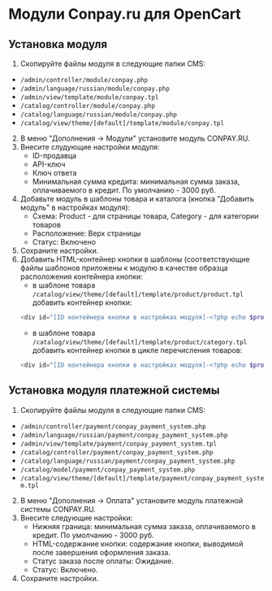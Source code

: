 Модули Conpay.ru для OpenCart
=============================

## Установка модуля

1. Скопируйте файлы модуля в следующие папки CMS:
* `/admin/controller/module/conpay.php`
* `/admin/language/russian/module/conpay.php`
* `/admin/view/template/module/conpay.tpl`
* `/catalog/controller/module/conpay.php`
* `/catalog/language/russian/module/conpay.php`
* `/catalog/view/theme/[default]/template/module/conpay.tpl`
2. В меню "Дополнения -> Модули" установите модуль CONPAY.RU.
3. Внесите слудующие настройки модуля:
    * ID-продавца
    * API-ключ
    * Ключ ответа
    * Минимальная сумма кредита: минимальная сумма заказа, оплачиваемого в кредит. По умолчанию - 3000 руб.
4. Добавьте модуль в шаблоны товара и каталога (кнопка "Добавить модуль" в настройках модуля):
    * Схема: Product - для страницы товара, Category - для категории товаров
    * Расположение: Верх страницы
    * Статус: Включено
5. Сохраните настройки.
6. Добавить HTML-контейнер кнопки в шаблоны (соответствующие файлы шаблонов приложены к модулю в качестве образца расположения контейнера кнопки:
    * в шаблоне товара `/catalog/view/theme/[default]/template/product/product.tpl` добавить контейнер кнопки:
    ```php
    <div id="[ID контейнера кнопки в настройках модуля]-<?php echo $product_id; ?>"></div>
    ```
    * в шаблоне товара `/catalog/view/theme/[default]/template/product/category.tpl` добавить контейнер кнопки в цикле перечисления товаров:
    ```php
    <div id="[ID контейнера кнопки в настройках модуля]-<?php echo $product_id; ?>"></div>
    ```

## Установка модуля платежной системы

1. Скопируйте файлы модуля в следующие папки CMS:
* `/admin/controller/payment/conpay_payment_system.php`
* `/admin/language/russian/payment/conpay_payment_system.php`
* `/admin/view/template/payment/conpay_payment_system.tpl`
* `/catalog/controller/payment/conpay_payment_system.php`
* `/catalog/language/russian/payment/conpay_payment_system.php`
* `/catalog/model/payment/conpay_payment_system.php`
* `/catalog/view/theme/[default]/template/payment/conpay_payment_system.tpl`
2. В меню "Дополнения -> Оплата" установите модуль платежной системы CONPAY.RU.
3. Внесите следующие настройки:
    * Нижняя граница: минимальная сумма заказа, оплачиваемого в кредит. По умолчанию - 3000 руб.
    * HTML-содержание кнопки: содержание кнопки, выводимой после завершения оформления заказа.
    * Статус заказа после оплаты: Ожидание.
    * Статус: Включено.
4. Сохраните настройки.
